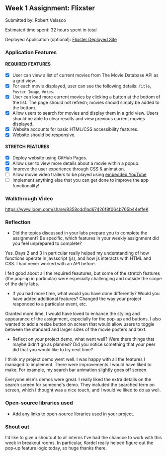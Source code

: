 
## Week 1 Assignment: Flixster

Submitted by: Robert Velasco

Estimated time spent: 32 hours spent in total

Deployed Application (optional): [Flixster Deployed Site](ADD_LINK_HERE)

### Application Features

#### REQUIRED FEATURES

- [x] User can view a list of current movies from The Movie Database API as a grid view.
- [x] For each movie displayed, user can see the following details: `Title`, `Poster Image`, `Votes`.
- [x] User can load more current movies by clicking a button at the bottom of the list. The page should not refresh; movies should simply be added to the bottom.
- [x] Allow users to search for movies and display them in a grid view. Users should be able to clear results and view previous current movies displayed.
- [x] Website accounts for basic HTML/CSS accessibility features.
- [x] Website should be responsive.

#### STRETCH FEATURES

- [x] Deploy website using GitHub Pages. 
- [x] Allow user to view more details about a movie within a popup.
- [x] Improve the user experience through CSS & animation.
- [ ] Allow movie video trailers to be played using [embedded YouTube](https://support.google.com/youtube/answer/171780?hl=en)
- [ ] Implement anything else that you can get done to improve the app functionality!

### Walkthrough Video
https://www.loom.com/share/8358cdd1ad67426f8f064b765b44effeK

### Reflection

* Did the topics discussed in your labs prepare you to complete the assignment? Be specific, which features in your weekly assignment did you feel unprepared to complete?

Yes. Days 2 and 3 in particular really helped my understanding of how functions operate in javsscript (js), and how js interacts with HTML and CSS. I had never worked
with an API before. 

I felt good about all the required feautures, but some of the stretch features (the pop-up in particular) were especially challenging and outside the scope of the daily labs.

* If you had more time, what would you have done differently? Would you have added additional features? Changed the way your project responded to a particular event, etc.
  
Granted more time, I would have loved to enhance the styling and appearance of the assignment, especially for the pop-up and buttons. 
I also wanted to add a resize button on screen that would allow users to toggle between the standard and larger sizes of the movie posters and text.

* Reflect on your project demo, what went well? Were there things that maybe didn't go as planned? Did you notice something that your peer did that you would like to try next time?

I think my project demo went well. I was happy with all the features I managed to implement. There were improvements I would have liked to make. For example,
my search bar animation slightly goes off screen. 

Everyone else's demos were great. I really liked the extra details on the search screen for someone's demo. They included the searched term on screen, which 
I thought was a nice touch, and I would've liked to do as well.

### Open-source libraries used

- Add any links to open-source libraries used in your project.

### Shout out

I'd like to give a shoutout to all interns I've had the chancce to work with this week in breakout rooms. In particular, 
Kordel really helped figure out the pop-up feature logic today, so huge thanks there.
